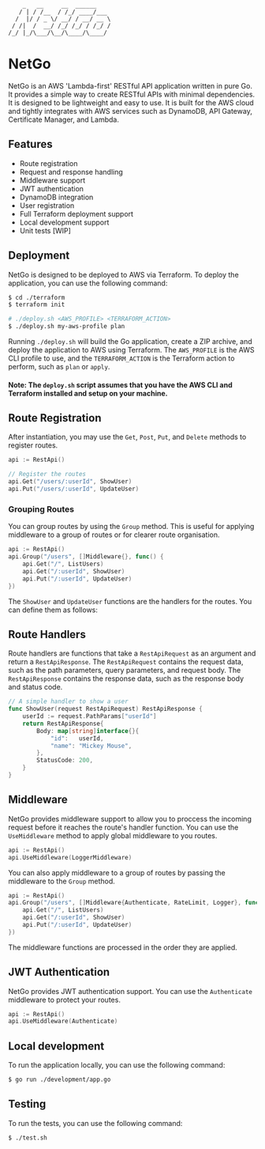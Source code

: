 ```
    _   __     __  ______
   / | / /__  / /_/ ____/___
  /  |/ / _ \/ __/ / __/ __ \
 / /|  /  __/ /_/ /_/ / /_/ /
/_/ |_/\___/\__/\____/\____/

```

# NetGo

NetGo is an AWS 'Lambda-first' RESTful API application written in pure Go. It provides a simple way to create RESTful APIs with minimal dependencies. It is designed to be lightweight and easy to use. It is built for the AWS cloud and tightly integrates with AWS services such as DynamoDB, API Gateway, Certificate Manager, and Lambda.

## Features

- Route registration
- Request and response handling
- Middleware support
- JWT authentication
- DynamoDB integration
- User registration
- Full Terraform deployment support
- Local development support
- Unit tests [WIP]

## Deployment

NetGo is designed to be deployed to AWS via Terraform. To deploy the application, you can use the following command:

```bash
$ cd ./terraform
$ terraform init

# ./deploy.sh <AWS_PROFILE> <TERRAFORM_ACTION>
$ ./deploy.sh my-aws-profile plan
```

Running `./deploy.sh` will build the Go application, create a ZIP archive, and deploy the application to AWS using Terraform. The `AWS_PROFILE` is the AWS CLI profile to use, and the `TERRAFORM_ACTION` is the Terraform action to perform, such as `plan` or `apply`.

#### Note: The `deploy.sh` script assumes that you have the AWS CLI and Terraform installed and setup on your machine.

## Route Registration

After instantiation, you may use the `Get`, `Post`, `Put`, and `Delete` methods to register routes.

```go
api := RestApi()

// Register the routes
api.Get("/users/:userId", ShowUser)
api.Put("/users/:userId", UpdateUser)
```

### Grouping Routes

You can group routes by using the `Group` method. This is useful for applying middleware to a group of routes or for clearer route organisation.

```go
api := RestApi()
api.Group("/users", []Middleware{}, func() {
	api.Get("/", ListUsers)
	api.Get("/:userId", ShowUser)
	api.Put("/:userId", UpdateUser)
})
```

The `ShowUser` and `UpdateUser` functions are the handlers for the routes. You can define them as follows:

## Route Handlers

Route handlers are functions that take a `RestApiRequest` as an argument and return a `RestApiResponse`. The `RestApiRequest` contains the request data, such as the path parameters, query parameters, and request body. The `RestApiResponse` contains the response data, such as the response body and status code.

```go
// A simple handler to show a user
func ShowUser(request RestApiRequest) RestApiResponse {
	userId := request.PathParams["userId"]
	return RestApiResponse{
		Body: map[string]interface{}{
			"id":   userId,
			"name": "Mickey Mouse",
		},
		StatusCode: 200,
	}
}
```

## Middleware

NetGo provides middleware support to allow you to proccess the incoming request before it reaches the route's handler function. You can use the `UseMiddleware` method to apply global middleware to you routes.

```go
api := RestApi()
api.UseMiddleware(LoggerMiddleware)
```

You can also apply middleware to a group of routes by passing the middleware to the `Group` method.

```go
api := RestApi()
api.Group("/users", []Middleware{Authenticate, RateLimit, Logger}, func() {
	api.Get("/", ListUsers)
	api.Get("/:userId", ShowUser)
	api.Put("/:userId", UpdateUser)
})
```

The middleware functions are processed in the order they are applied.

## JWT Authentication

NetGo provides JWT authentication support. You can use the `Authenticate` middleware to protect your routes.

```go
api := RestApi()
api.UseMiddleware(Authenticate)
```

## Local development

To run the application locally, you can use the following command:

```bash
$ go run ./development/app.go
```

## Testing

To run the tests, you can use the following command:

```bash
$ ./test.sh
```

